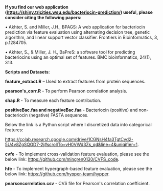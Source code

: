 **If you find our web application (https://shiny.tricities.wsu.edu/bacteriocin-prediction/) useful, please consider citing the following papers:**

• Akhter, S. and Miller, J.H., BPAGS: A web application for bacteriocin prediction via feature evaluation using alternating decision tree, genetic algorithm, and linear support vector classifier. Frontiers in Bioinformatics, 3, p.1284705.

• Akhter, S., & Miller, J. H., BaPreS: a software tool for predicting bacteriocins using an optimal set of features. BMC bioinformatics, 24(1), 313.

**Scripts and Datasets:**

**feature_extract.R** – Used to extract features from protein sequences.

**pearson's_corr.R** - To perform Pearson correlation analysis.

**shap.R** - To measure each feature contribution.

**positiveBac.faa and negativeBac.faa** - Bacteriocin (positive) and non-bacteriocin (negative) FASTA sequences.

Below the link is a Python script where I discretized data into categorical features:

https://colab.research.google.com/drive/1CGNsH4fa3TgtCyd2-5U4v8ZgSQGD7-2j#scrollTo=vH0VWd3Zs_qd&line=4&uniqifier=1.

**cvfe** - To implement cross-validation feature evaluation, please see the below link: https://github.com/mingren0130/CVFS_code.

**hfe** - To implement hypergraph-based feature evaluation, please see the below link: https://github.com/hypper-team/hypper.

**pearsoncorrelation.csv** - CVS file for Pearson's correlation coefficient.


